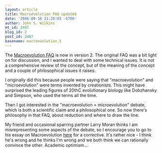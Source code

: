 ```yaml
---
layout: article
title: Macroevolution FAQ updated
date: '2006-09-16 21:20:03 -0700'
author: John S. Wilkins
mt_id: 2497
blog_id: 2
post_id: 2497
basename: macroevolution_1
---
```

The [Macroevolution FAQ](http://www.talkorigins.org/faqs/macroevolution.html) is now in version 2. The original FAQ was a bit light on for discussion, and I wanted to deal with some technical issues. It is not a comprehensive review of the concept, but of the meaning of the concept and a couple of philosophical issues it raises.

I originally did this because people were saying that "macroevolution" and "microevolution" were terms invented by creationists. This might have surprised the leading figures of 20thC evolutionary biology like Dobzhansky and Simpson, who used the terms all the time.

Then I got interested in the "macroevolution = microevolution" debate, which is both a scientific claim and a philosophical one. So now there's philosophy in that FAQ, about reduction and where to draw the line.

My friend and occasional sparring partner Larry Moran thinks I am misrepresenting some aspects of the debate, so I encourage you to go to his essay on Macroevolution [here](http://bioinfo.med.utoronto.ca/Evolution_by_Accident/Macroevolution.html) for a corrective. It's rather nice - I think he's wrong and he thinks I'm wrong and we both think we can rationally convince the other. Academic optimism...
